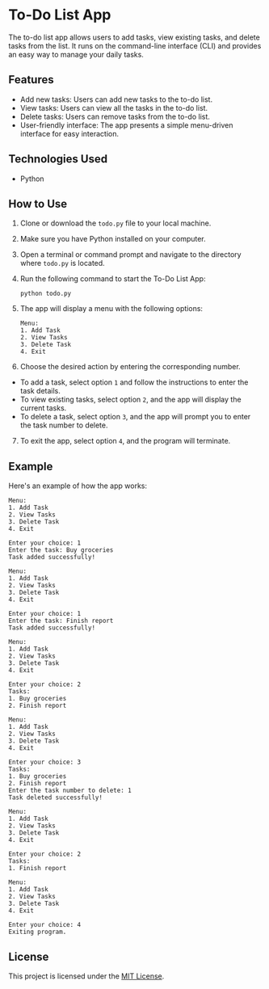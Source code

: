 # To-Do List App

The to-do list app allows users to add tasks, view existing tasks, and delete tasks from the list. It runs on the command-line interface (CLI) and provides an easy way to manage your daily tasks.

## Features

- Add new tasks: Users can add new tasks to the to-do list.
- View tasks: Users can view all the tasks in the to-do list.
- Delete tasks: Users can remove tasks from the to-do list.
- User-friendly interface: The app presents a simple menu-driven interface for easy interaction.

## Technologies Used

- Python

## How to Use

1. Clone or download the `todo.py` file to your local machine.

2. Make sure you have Python installed on your computer.

3. Open a terminal or command prompt and navigate to the directory where `todo.py` is located.

4. Run the following command to start the To-Do List App:

   ```
   python todo.py
   ```

5. The app will display a menu with the following options:

   ```
   Menu:
   1. Add Task
   2. View Tasks
   3. Delete Task
   4. Exit
   ```

6. Choose the desired action by entering the corresponding number.

- To add a task, select option `1` and follow the instructions to enter the task details.
- To view existing tasks, select option `2`, and the app will display the current tasks.
- To delete a task, select option `3`, and the app will prompt you to enter the task number to delete.

7. To exit the app, select option `4`, and the program will terminate.

## Example

Here's an example of how the app works:

```
Menu:
1. Add Task
2. View Tasks
3. Delete Task
4. Exit

Enter your choice: 1
Enter the task: Buy groceries
Task added successfully!

Menu:
1. Add Task
2. View Tasks
3. Delete Task
4. Exit

Enter your choice: 1
Enter the task: Finish report
Task added successfully!

Menu:
1. Add Task
2. View Tasks
3. Delete Task
4. Exit

Enter your choice: 2
Tasks:
1. Buy groceries
2. Finish report

Menu:
1. Add Task
2. View Tasks
3. Delete Task
4. Exit

Enter your choice: 3
Tasks:
1. Buy groceries
2. Finish report
Enter the task number to delete: 1
Task deleted successfully!

Menu:
1. Add Task
2. View Tasks
3. Delete Task
4. Exit

Enter your choice: 2
Tasks:
1. Finish report

Menu:
1. Add Task
2. View Tasks
3. Delete Task
4. Exit

Enter your choice: 4
Exiting program.
```

## License

This project is licensed under the [MIT License](LICENSE).
